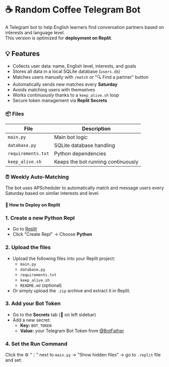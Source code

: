 # ☕ Random Coffee Telegram Bot

A Telegram bot to help English learners find conversation partners based on interests and language level.  
This version is optimized for **deployment on Replit**.

## 💡 Features

- Collects user data: name, English level, interests, and goals
- Stores all data in a local SQLite database (`users.db`)
- Matches users manually with `/match` or "🔍 Find a partner" button
- Automatically sends new matches every **Saturday**
- Avoids matching users with themselves
- Works continuously thanks to a `keep_alive.sh` loop
- Secure token management via **Replit Secrets**

### 📦 Files

| File            | Description                                  |
|-----------------|----------------------------------------------|
| `main.py`       | Main bot logic                               |
| `database.py`   | SQLite database handling                     |
| `requirements.txt` | Python dependencies                      |
| `keep_alive.sh` | Keeps the bot running continuously           |

### ⏰ Weekly Auto-Matching

The bot uses APScheduler to automatically match and message users every Saturday based on similar interests and level.

#### 🚀 How to Deploy on Replit

### 1. **Create a new Python Repl**
- Go to [Replit](https://replit.com/)
- Click "Create Repl" → Choose **Python**

### 2. **Upload the files**
- Upload the following files into your Replit project:
  - `main.py`
  - `database.py`
  - `requirements.txt`
  - `keep_alive.sh`
  - `README.md` (optional)
- Or simply upload the `.zip` archive and extract it in Replit.

### 3. **Add your Bot Token**
- Go to the **Secrets** tab (🔑 on left sidebar)
- Add a new secret:
  - **Key:** `BOT_TOKEN`
  - **Value:** your Telegram Bot Token from [@BotFather](https://t.me/BotFather)

### 4. **Set the Run Command**

Click the ⚙️ “⋮” next to `main.py` → "Show hidden files" → go to `.replit` file and set:

```replit


